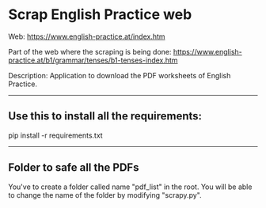 # Scrap English Practice web

Web: https://www.english-practice.at/index.htm

Part of the web where the scraping is being done: https://www.english-practice.at/b1/grammar/tenses/b1-tenses-index.htm

Description: Application to download the PDF worksheets of English Practice.

--------------------------------------

## Use this to install all the requirements:

pip install -r requirements.txt

--------------------------------------

## Folder to safe all the PDFs 

You've to create a folder called name "pdf_list" in the root. You will be able to change the name of the folder by modifying "scrapy.py".
